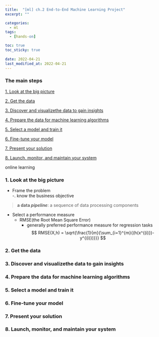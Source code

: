 ```yaml
---
title:  "[ml] ch.2 End-to-End Machine Learning Project"
excerpt: ""

categories:
  - ml
tags:
  - [hands-on]

toc: true
toc_sticky: true
 
date: 2022-04-21
last_modified_at: 2022-04-21
---
```

### The main steps

[1. Look at the big picture](#1-look-at-the-big-picture)

[2. Get the data](#2-get-the-data)

[3. Discover and visualizethe data to gain insights](#3-discover-and-visualizethe-data-to-gain-insights)

[4. Prepare the data for machine learning algorithms](#4-prepare-the-data-for-machine-learning-algorithms)

[5. Select a model and train it](#5-select-a-model-and-train-it)

[6. Fine-tune your model](#6-fine-tune-your-model)

[7. Present your solution](#7-present-your-solution)

[8. Launch, monitor, and maintain your system](#8-launch-monitor-and-maintain-your-system)

online learning

### 1. Look at the big picture

- Frame the problem  
  -\. know the business objective  

> **a data *pipeline***: a sequence of data processing components

- Select a performance measure
  - RMSE(the Root Mean Square Error)
    - generally preferred performance measure for regression tasks
$$
    RMSE(X,h) = \sqrt{\frac{1}{m}{\sum_{i=1}^{m}{(h(x^{(i)})-y^{(i)})}}}
$$


### 2. Get the data

### 3. Discover and visualizethe data to gain insights

### 4. Prepare the data for machine learning algorithms

### 5. Select a model and train it

### 6. Fine-tune your model

### 7. Present your solution

### 8. Launch, monitor, and maintain your system
